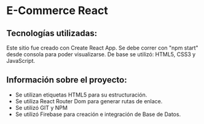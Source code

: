 # E-Commerce React

## Tecnologías utilizadas:

Este sitio fue creado con Create React App. Se debe correr con "npm start" desde consola para poder visualizarse.
De base se utilizó: HTML5, CSS3 y JavaScript.

## Información sobre el proyecto:

* Se utilizan etiquetas HTML5 para su estructuración.
* Se utiliza React Router Dom para generar rutas de enlace.
* Se utilizó GIT y NPM
* Se utilizó Firebase para creación e integración de Base de Datos.